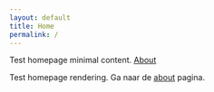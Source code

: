 ```yaml
---
layout: default
title: Home
permalink: /
---
```


<p>Test homepage minimal content. <a href="{{ '/about/' | relative_url }}">About</a></p>

<p>Test homepage rendering. Ga naar de <a href="{{ '/about/' | relative_url }}">about</a> pagina.</p>